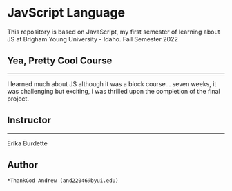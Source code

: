 # JavScript Language
This repository is based on JavaScript, my first semester of learning about JS at Brigham Young University - Idaho. Fall Semester 2022

## Yea, Pretty Cool Course
---
I learned much about JS although it was a block course... seven weeks, it was challenging but exciting, i was thrilled upon the completion of the final project.

## Instructor
---
Erika Burdette

## Author
```
*ThankGod Andrew (and22046@byui.edu)
```